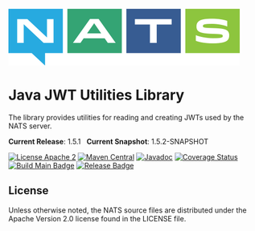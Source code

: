 ![NATS](src/main/javadoc/images/large-logo.png)

# Java JWT Utilities Library

The library provides utilities for reading and creating JWTs used by the NATS server.

**Current Release**: 1.5.1 &nbsp; **Current Snapshot**: 1.5.2-SNAPSHOT

[![License Apache 2](https://img.shields.io/badge/License-Apache2-blue.svg)](https://www.apache.org/licenses/LICENSE-2.0)
[![Maven Central](https://maven-badges.herokuapp.com/maven-central/io.nats/jwt-java/badge.svg)](https://maven-badges.herokuapp.com/maven-central/io.nats/jwt-java)
[![Javadoc](http://javadoc.io/badge/io.nats/jwt-java.svg?branch=main)](http://javadoc.io/doc/io.nats/jwt-java?branch=main)
[![Coverage Status](https://coveralls.io/repos/github/nats-io/jwt.java/badge.svg?branch=main)](https://coveralls.io/github/nats-io/jwt.java?branch=main)
[![Build Main Badge](https://github.com/nats-io/jwt.java/actions/workflows/build-main.yml/badge.svg?event=push)](https://github.com/nats-io/jwt.java/actions/workflows/build-main.yml)
[![Release Badge](https://github.com/nats-io/jwt.java/actions/workflows/build-release.yml/badge.svg?event=release)](https://github.com/nats-io/jwt.java/actions/workflows/build-release.yml)

## License

Unless otherwise noted, the NATS source files are distributed
under the Apache Version 2.0 license found in the LICENSE file.
